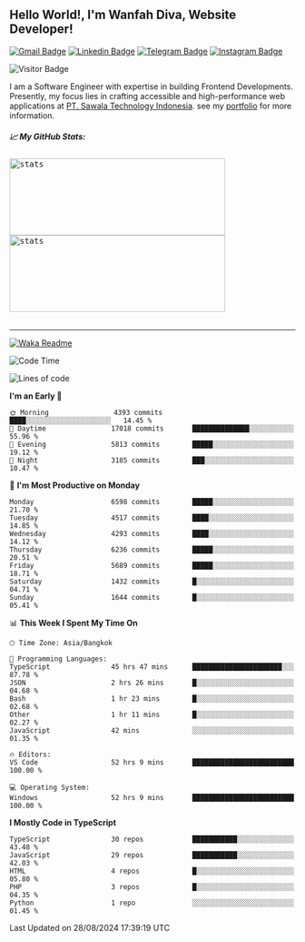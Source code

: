 ## Hello World!, I'm Wanfah Diva, Website Developer!

[![Gmail Badge](https://img.shields.io/badge/-Gmail-white?style=plastic&logo=Gmail&link=mailto:aditputrafirmansyah@gmail.com)](mailto:wanfahdivaa@gmail.com)
[![Linkedin Badge](https://img.shields.io/badge/-LinkedIn-blue?style=plastic&logo=Linkedin&link=https://www.linkedin.com/in/aditputrafirmansyah/)](https://www.linkedin.com/in/wanfahdiva/)
[![Telegram Badge](https://img.shields.io/badge/-Telegram-blue?style=plastic&logo=telegram&link=https://t.me/Adithya_13)](https://t.me/wanfahdiva)
[![Instagram Badge](https://img.shields.io/badge/-Instagram-white?style=plastic&logo=instagram&link=https://www.instagram.com/adithya_firmansyahputra/)](https://www.instagram.com/wnfhdva/)

![Visitor Badge](https://visitor-badge.laobi.icu/badge?page_id=wanfahdiva.wanfahdiva)

<p>
I am a Software Engineer with expertise in building Frontend Developments.
Presently, my focus lies in crafting accessible and high-performance web applications at  <a href="https://sawala/tech" target="_blank">PT. Sawala Technology Indonesia</a>. see my <a href="http://wanfahdiva-com.vercel.app/" target="_blank">portfolio</a> for more information.
</p>

<h5 align="left">
  
📈 **My GitHub Stats:**

</h5>

<div align="left">
<kbd>
    <img height="135em" width="380em" alt="stats" src="https://github-readme-streak-stats.herokuapp.com?user=wanfahdiva&theme=tokyonight_duo&hide_border=true&dates=27DDC9" />
</kbd>
<kbd>
    <img height="135em" width="380em" alt="stats" src="https://github-readme-activity-graph.vercel.app/graph?username=wanfahdiva&theme=react&hide_title=true"></kbd>
</div>

<br />

---

[![Waka Readme](https://github.com/wanfahdiva/wanfahdiva/actions/workflows/waka.yml/badge.svg)](https://github.com/wanfahdiva/wanfahdiva/actions/workflows/waka.yml)

<!--START_SECTION:waka-->
![Code Time](http://img.shields.io/badge/Code%20Time-978%20hrs%207%20mins-blue)

![Lines of code](https://img.shields.io/badge/From%20Hello%20World%20I%27ve%20Written-19.4%20million%20lines%20of%20code-blue)

**I'm an Early 🐤** 

```text
🌞 Morning                4393 commits        ████░░░░░░░░░░░░░░░░░░░░░   14.45 % 
🌆 Daytime                17018 commits       ██████████████░░░░░░░░░░░   55.96 % 
🌃 Evening                5813 commits        █████░░░░░░░░░░░░░░░░░░░░   19.12 % 
🌙 Night                  3185 commits        ███░░░░░░░░░░░░░░░░░░░░░░   10.47 % 
```
📅 **I'm Most Productive on Monday** 

```text
Monday                   6598 commits        █████░░░░░░░░░░░░░░░░░░░░   21.70 % 
Tuesday                  4517 commits        ████░░░░░░░░░░░░░░░░░░░░░   14.85 % 
Wednesday                4293 commits        ████░░░░░░░░░░░░░░░░░░░░░   14.12 % 
Thursday                 6236 commits        █████░░░░░░░░░░░░░░░░░░░░   20.51 % 
Friday                   5689 commits        █████░░░░░░░░░░░░░░░░░░░░   18.71 % 
Saturday                 1432 commits        █░░░░░░░░░░░░░░░░░░░░░░░░   04.71 % 
Sunday                   1644 commits        █░░░░░░░░░░░░░░░░░░░░░░░░   05.41 % 
```


📊 **This Week I Spent My Time On** 

```text
🕑︎ Time Zone: Asia/Bangkok

💬 Programming Languages: 
TypeScript               45 hrs 47 mins      ██████████████████████░░░   87.78 % 
JSON                     2 hrs 26 mins       █░░░░░░░░░░░░░░░░░░░░░░░░   04.68 % 
Bash                     1 hr 23 mins        █░░░░░░░░░░░░░░░░░░░░░░░░   02.68 % 
Other                    1 hr 11 mins        █░░░░░░░░░░░░░░░░░░░░░░░░   02.27 % 
JavaScript               42 mins             ░░░░░░░░░░░░░░░░░░░░░░░░░   01.35 % 

🔥 Editors: 
VS Code                  52 hrs 9 mins       █████████████████████████   100.00 % 

💻 Operating System: 
Windows                  52 hrs 9 mins       █████████████████████████   100.00 % 
```

**I Mostly Code in TypeScript** 

```text
TypeScript               30 repos            ███████████░░░░░░░░░░░░░░   43.48 % 
JavaScript               29 repos            ███████████░░░░░░░░░░░░░░   42.03 % 
HTML                     4 repos             █░░░░░░░░░░░░░░░░░░░░░░░░   05.80 % 
PHP                      3 repos             █░░░░░░░░░░░░░░░░░░░░░░░░   04.35 % 
Python                   1 repo              ░░░░░░░░░░░░░░░░░░░░░░░░░   01.45 % 
```




 Last Updated on 28/08/2024 17:39:19 UTC
<!--END_SECTION:waka-->
